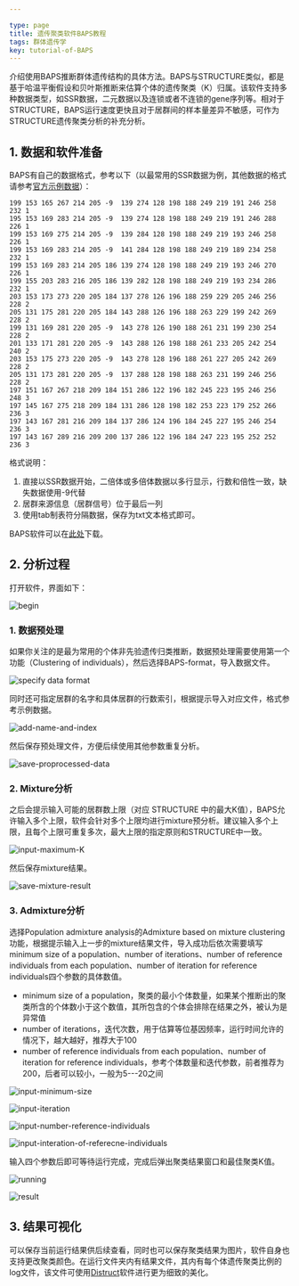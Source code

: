 ```yaml
---

type: page
title: 遗传聚类软件BAPS教程
tags: 群体遗传学
key: tutorial-of-BAPS
---
```


介绍使用BAPS推断群体遗传结构的具体方法。BAPS与STRUCTURE类似，都是基于哈温平衡假设和贝叶斯推断来估算个体的遗传聚类（K）归属。该软件支持多种数据类型，如SSR数据，二元数据以及连锁或者不连锁的gene序列等。相对于STRUCTURE，BAPS运行速度更快且对于居群间的样本量差异不敏感，可作为STRUCTURE遗传聚类分析的补充分析。

<!--more-->

##  1. 数据和软件准备

BAPS有自己的数据格式，参考以下（以最常用的SSR数据为例，其他数据的格式请参考[官方示例数据](http://www.helsinki.fi/bsg/software/BAPS/ExerciseDatasets.zip)）：

```
199	153	165	267	214	205	-9	139	274	128	198	188	249	219	191	246	258	232	1
195	153	169	283	214	205	-9	139	274	128	198	188	249	219	191	246	288	226	1
199	153	169	275	214	205	-9	139	284	128	198	188	249	219	193	246	258	226	1
199	153	169	283	214	205	-9	141	284	128	198	188	249	219	189	234	258	232	1
199	153	169	283	214	205	186	139	274	128	198	188	249	219	193	246	270	226	1
199	155	203	283	216	205	186	139	282	128	198	188	249	219	193	234	286	232	1
203	153	173	273	220	205	184	137	278	126	196	188	259	229	205	246	256	228	2
205	131	175	281	220	205	184	143	288	126	196	188	263	229	199	242	269	228	2
199	131	169	281	220	205	-9	143	278	126	190	188	261	231	199	230	254	228	2
201	133	171	281	220	205	-9	143	288	126	198	188	261	233	205	242	254	240	2
203	153	175	273	220	205	-9	143	278	128	196	188	261	227	205	242	269	228	2
205	131	173	281	220	205	-9	137	288	128	198	188	263	231	199	246	256	228	2
197	151	167	267	218	209	184	151	286	122	196	182	245	223	195	246	256	248	3
197	145	167	275	218	209	184	131	286	128	198	182	253	223	179	252	266	236	3
197	143	167	281	216	209	184	137	286	124	196	184	245	227	195	246	254	236	3
197	143	167	289	216	209	200	137	286	122	196	184	247	223	195	252	252	236	3
```

格式说明：

1.  直接以SSR数据开始，二倍体或多倍体数据以多行显示，行数和倍性一致，缺失数据使用-9代替
2.  居群来源信息（居群信号）位于最后一列
3.  使用tab制表符分隔数据，保存为txt文本格式即可。

BAPS软件可以在[此处](http://www.helsinki.fi/bsg/software/BAPS/)下载。

## 2. 分析过程

打开软件，界面如下：

![begin](https://qbycs.coding.net/p/qbycs_clone/d/qbycs_clone/git/raw/master/image/blog/2020-11-12-tutorial-of-BAPS/begin.png)

### 1. 数据预处理

如果你关注的是最为常用的个体非先验遗传归类推断，数据预处理需要使用第一个功能（Clustering of individuals），然后选择BAPS-format，导入数据文件。

![specify data format](https://qbycs.coding.net/p/qbycs_clone/d/qbycs_clone/git/raw/master/image/blog/2020-11-12-tutorial-of-BAPS/specify-data-format.png)

同时还可指定居群的名字和具体居群的行数索引，根据提示导入对应文件，格式参考示例数据。

![add-name-and-index](https://qbycs.coding.net/p/qbycs_clone/d/qbycs_clone/git/raw/master/image/blog/2020-11-12-tutorial-of-BAPS/add-name-and-index.png)

然后保存预处理文件，方便后续使用其他参数重复分析。

![save-proprocessed-data](https://qbycs.coding.net/p/qbycs_clone/d/qbycs_clone/git/raw/master/image/blog/2020-11-12-tutorial-of-BAPS/save-proprocessed-data.png)

### 2. Mixture分析

之后会提示输入可能的居群数上限（对应 STRUCTURE 中的最大K值），BAPS允许输入多个上限，软件会针对多个上限均进行mixture预分析。建议输入多个上限，且每个上限可重复多次，最大上限的指定原则和STRUCTURE中一致。

![input-maximum-K](https://qbycs.coding.net/p/qbycs_clone/d/qbycs_clone/git/raw/master/image/blog/2020-11-12-tutorial-of-BAPS/input-maximum-K.png)

然后保存mixture结果。

![save-mixture-result](https://qbycs.coding.net/p/qbycs_clone/d/qbycs_clone/git/raw/master/image/blog/2020-11-12-tutorial-of-BAPS/save-mixture-result.png)

### 3. Admixture分析

选择Population admixture analysis的Admixture based on mixture clustering功能，根据提示输入上一步的mixture结果文件，导入成功后依次需要填写minimum size of a population、number of iterations、number of reference individuals from each population、number of  iteration for reference individuals四个参数的具体数值。

- minimum size of a population，聚类的最小个体数量，如果某个推断出的聚类所含的个体数小于这个数值，其所包含的个体会排除在结果之外，被认为是异常值
- number of iterations，迭代次数，用于估算等位基因频率，运行时间允许的情况下，越大越好，推荐大于100
- number of reference individuals from each population、number of  iteration for reference individuals，参考个体数量和迭代参数，前者推荐为200，后者可以较小，一般为5---20之间

![input-minimum-size](https://qbycs.coding.net/p/qbycs_clone/d/qbycs_clone/git/raw/master/image/blog/2020-11-12-tutorial-of-BAPS/input-minimum-size.png)

![input-iteration](https://qbycs.coding.net/p/qbycs_clone/d/qbycs_clone/git/raw/master/image/blog/2020-11-12-tutorial-of-BAPS/input-iteration.png)

![input-number-reference-individuals](https://qbycs.coding.net/p/qbycs_clone/d/qbycs_clone/git/raw/master/image/blog/2020-11-12-tutorial-of-BAPS/input-number-reference-individuals.png)

![input-interation-of-referecne-individuals](https://qbycs.coding.net/p/qbycs_clone/d/qbycs_clone/git/raw/master/image/blog/2020-11-12-tutorial-of-BAPS/input-interation-of-referecne-individuals.png)

输入四个参数后即可等待运行完成，完成后弹出聚类结果窗口和最佳聚类K值。

![running](https://qbycs.coding.net/p/qbycs_clone/d/qbycs_clone/git/raw/master/image/blog/2020-11-12-tutorial-of-BAPS/running.png)

![result](https://qbycs.coding.net/p/qbycs_clone/d/qbycs_clone/git/raw/master/image/blog/2020-11-12-tutorial-of-BAPS/result.jpg)

## 3. 结果可视化

可以保存当前运行结果供后续查看，同时也可以保存聚类结果为图片，软件自身也支持更改聚类颜色。在运行文件夹内有结果文件，其内有每个体遗传聚类比例的log文件，该文件可使用[Distruct](https://web.stanford.edu/group/rosenberglab/distruct.html)软件进行更为细致的美化。

